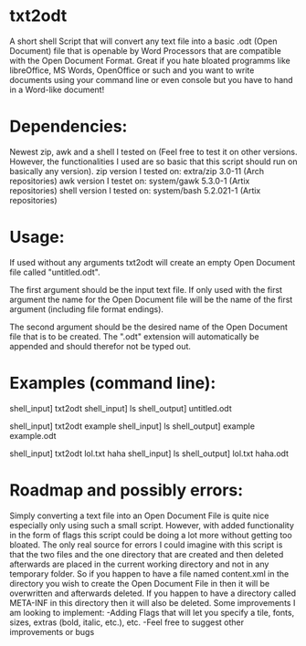 # txt2odt
A short shell Script that will convert any text file into a basic .odt (Open Document) file that is openable by Word Processors that are compatible with the Open Document Format. 
Great if you hate bloated programms like libreOffice, MS Words, OpenOffice or such and you want to write documents using your command line or even console but you have to hand in a Word-like document!

# Dependencies:
Newest zip, awk and a shell I tested on (Feel free to test it on other versions. However, the functionalities I used are so basic that this script should run on basically any version).
zip version I tested on: extra/zip 3.0-11 (Arch repositories)
awk version I testet on: system/gawk 5.3.0-1 (Artix repositories)
shell version I tested on: system/bash 5.2.021-1 (Artix repositories)

# Usage:
If used without any arguments txt2odt will create an empty Open Document file called "untitled.odt".

The first argument should be the input text file. If only used with the first argument the name for the Open Document file will be the name of the first argument (including file format endings).

The second argument should be the desired name of the Open Document file that is to be created. The ".odt" extension will automatically be appended and should therefor not be typed out.

# Examples (command line):
shell_input] txt2odt
shell_input] ls
shell_output] untitled.odt

shell_input] txt2odt example
shell_input] ls
shell_output] example example.odt

shell_input] txt2odt lol.txt haha
shell_input] ls
shell_output] lol.txt haha.odt

# Roadmap and possibly errors:
Simply converting a text file into an Open Document File is quite nice especially only using such a small script. However, with added functionality in the form of flags this script could be doing a lot more without getting too bloated.
The only real source for errors I could imagine with this script is that the two files and the one directory that are created and then deleted afterwards are placed in the current working directory and not in any temporary folder. So if you happen to have a file named content.xml in the directory you wish to create the Open Document File in then it will be overwritten and afterwards deleted. If you happen to have a directory called META-INF in this directory then it will also be deleted.
Some improvements I am looking to implement:
-Adding Flags that will let you specify a tile, fonts, sizes, extras (bold, italic, etc.), etc.
-Feel free to suggest other improvements or bugs
